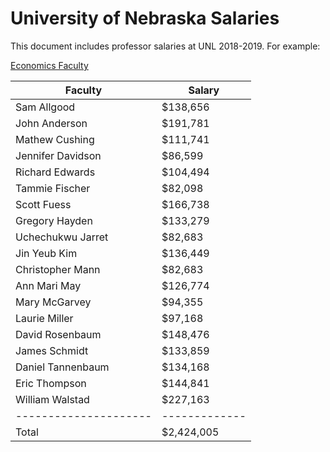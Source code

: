 # University of Nebraska Salaries

This document includes professor salaries at UNL 2018-2019. For example:

[Economics Faculty](https://business.unl.edu/about-us/faculty-and-staff-directory/?DepartmentID=4&Faculty=1)

| Faculty           	| Salary     	|
|-------------------	|------------	|
| Sam Allgood       	| $138,656   	|
| John Anderson     	| $191,781   	|
| Mathew Cushing    	| $111,741   	|
| Jennifer Davidson 	| $86,599    	|
| Richard Edwards   	| $104,494   	|
| Tammie Fischer    	| $82,098    	|
| Scott Fuess       	| $166,738   	|
| Gregory Hayden    	| $133,279   	|
| Uchechukwu Jarret 	| $82,683    	|
| Jin Yeub Kim      	| $136,449   	|
| Christopher Mann  	| $82,683    	|
| Ann Mari May      	| $126,774   	|
| Mary McGarvey     	| $94,355    	|
| Laurie Miller     	| $97,168    	|
| David Rosenbaum   	| $148,476   	|
| James Schmidt     	| $133,859   	|
| Daniel Tannenbaum 	| $134,168   	|
| Eric Thompson     	| $144,841   	|
| William Walstad   	| $227,163   	|
|---------------------|-------------|
| Total             	| $2,424,005 	|
